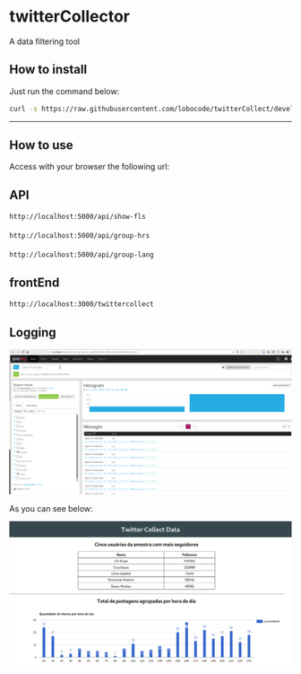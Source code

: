 # twitterCollector

A data filtering tool

## How to install

Just run the command below:

```bash
curl -s https://raw.githubusercontent.com/lobocode/twitterCollect/develop/easy_install.sh | sudo bash
```

---

## How to use

Access with your browser the following url:


## API

```bash
http://localhost:5000/api/show-fls

http://localhost:5000/api/group-hrs

http://localhost:5000/api/group-lang

```

## frontEnd

```bash
http://localhost:3000/twittercollect

```

## Logging

![tcollect](https://raw.githubusercontent.com/lobocode/twitterCollect/master/img/graylog.png)


As you can see below:

![tcollect](https://raw.githubusercontent.com/lobocode/twitterCollect/master/img/tcollect.png)